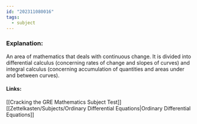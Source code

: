 ```yaml
---
id: "202311080016"
tags:
  - subject
---
```

### Explanation:
An area of mathematics that deals with continuous change. It is divided into differential calculus (concerning rates of change and slopes of curves) and integral calculus (concerning accumulation of quantities and areas under and between curves).
#### Links:
[[Cracking the GRE Mathematics Subject Test]]
[[Zettelkasten/Subjects/Ordinary Differential Equations|Ordinary Differential Equations]]
